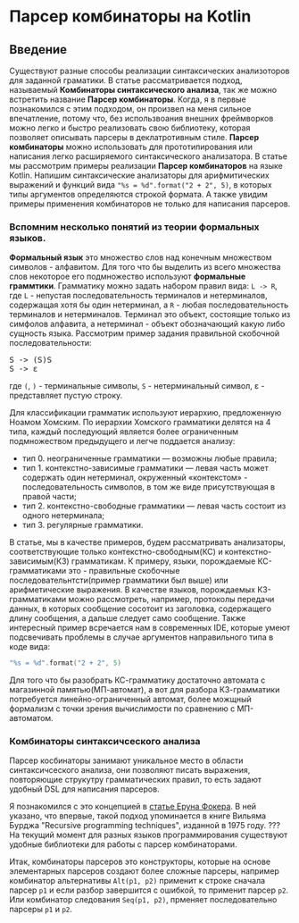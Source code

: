 # Парсер комбинаторы на Kotlin

## Введение

Существуют разные способы реализации синтаксических анализоторов для заданной граматики. 
В статье рассматривается подход, называемый **Комбинаторы синтаксического анализа**, так же можно встретить название **Парсер комбинаторы**.
Когда, я в первые познакомился с этим подходом, он произвел на меня сильное впечатление, 
потому что, без использвоания внешних фреймворков можно легко и быстро реализовать свою библиотеку, 
которая позволяет описывать парсеры в деклатротивным стиле. 
**Парсер комбинаторы** можно использовать для прототипирования или написания легко расширяемого синтаксического анализатора.
В статье мы рассмотрим примеры реализации **Парсер комбинаторов** на языке Kotlin. 
Напишим синтаксические анализаторы для арифмитических выражений и функций вида `"%s = %d".format("2 + 2", 5)`, в которых типы аргументов определяются строкой формата.
А также увидим примеры применения комбинаторов не только для написания парсеров.

### Вспомним несколько понятий из теории формальных языков. ### 
**Формальный язык** это множество слов над конечным множеством символов - алфавитом. 
Для того что бы выделить из всего множества слов некоторое его подмножество используют **формальные граммтики**.
Грамматику можно задать набором правил вида: `L -> R`, где `L` - непустая последовательность терминалов и нетерминалов, содержащая хотя бы один нетерминал, 
а `R` - любая последовательность терминалов и нетерминалов. Терминал это объект, состоящие только из симфолов алфавита, а нетерминал - объект обозначающий какую либо сущность языка.
Рассмотрим пример задания правильной скобочной последовательности: 
<pre>
S -> (S)S
S -> &epsi;
</pre>
где `(`, `)` - терминальные символы, `S` - нетерминальный символ, &epsi; - представляет пустую строку.

Для классификации грамматик используют иерархию, предложенную Ноамом Хомским.
По иерархии Хомского грамматики делятся на 4 типа, каждый последующий является более ограниченным подмножеством предыдущего и легче поддается анализу:
- тип 0. неограниченные грамматики — возможны любые правила;
- тип 1. контекстно-зависимые грамматики — левая часть может содержать один нетерминал, окруженный «контекстом» - последовательность символов, в том же виде присутствующая в правой части;
- тип 2. контекстно-свободные грамматики — левая часть состоит из одного нетерминала;
- тип 3. регулярные грамматики.

В статье, мы в качестве примеров, будем рассматривать анализаторы, соответствующие только контекстно-свободным(КС) и контекстно-зависимым(КЗ) грамматикам.
К примеру, языки, порождаемые КС-грамматиками это - правильные скобочные последовательнтсти(пример грамматики был выше) или арифметические выражения.
В качестве языков, порождаемых КЗ-грамматиками можно рассмотреть, например, протоколы передачи данных, 
в которых сообщение сосотоит из заголовка, содержащего длину сообщения, а дальше следует само сообщение. Также интересный пример всречается нам в современных IDE, 
которые умеют подсвечивать проблемы в случае аргументов направильного типа в коде вида:
```kotlin
"%s = %d".format("2 + 2", 5)
```
Для того что бы разобрать КС-грамматику достаточно автомата с магазинной памятью(МП-автомат),
а вот для разбора КЗ-грамматики потребуется линейно-ограниченный автомат, более можщный формализм с точки зрения вычислимости по сравнению с МП-автоматом. 

### Комбинаторы синтаксичсеского анализа ###

Парсер косбинаторы занимают уникальное место в области синтаксичсеского анализа, они позволяют писать выражения, 
повторяющие струкутру грамматических правил, то есть задают удобный DSL для написания парсеров. 

Я познакомился с это концепцией в [статье Еруна Фокера](https://ru.wikibooks.org/wiki/Функциональные_парсеры).
В ней указано, что впервые, такой подход упоминается в книге Вильяма Бурджа "Recursive programming techniques", изданной в 1975 году.  ???
На текущий момент для разных языков программирования существуют удобные библиотеки для работы с парсер комбинаторами.

Итак, комбинаторы парсеров это конструкторы, которые на основе элементарных парсеров создают более сложные парсеры, например комбинатор альтернативы `Alt(p1, p2)` 
применит к строке сначала парсер `p1` и если разбор завершится с ошибкой, то применит парсер `p2`. Или комбинатор следования `Seq(p1, p2)`, прменяет последовательно парсеры `p1` и `p2`.
